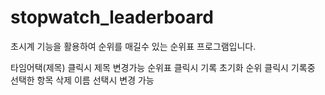 # stopwatch_leaderboard

초시계 기능을 활용하여 순위를 매길수 있는 순위표 프로그램입니다.

타임어택(제목) 클릭시 제목 변경가능
순위표 클릭시 기록 초기화
순위 클릭시 기록중 선택한 항목 삭제
이름 선택시 변경 가능
